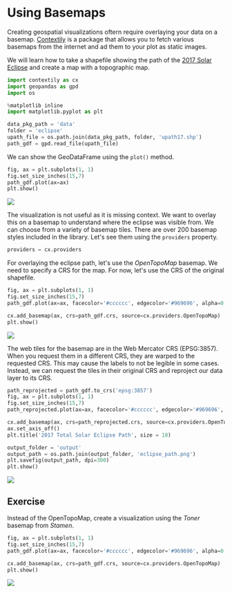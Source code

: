 # Using Basemaps

Creating geospatial visualizations oftern require overlaying your data on a basemap. [Contextily](https://contextily.readthedocs.io/en/latest/) is a package that allows you to fetch various basemaps from the internet and ad them to your plot as static images.

We will learn how to take a shapefile showing the path of the [2017 Solar Eclipse](https://svs.gsfc.nasa.gov/4518) and create a map with a topographic map. 


```python
import contextily as cx
import geopandas as gpd
import os

%matplotlib inline
import matplotlib.pyplot as plt
```


```python
data_pkg_path = 'data'
folder = 'eclipse'
upath_file = os.path.join(data_pkg_path, folder, 'upath17.shp')
path_gdf = gpd.read_file(upath_file)
```

We can show the GeoDataFrame using the `plot()` method.


```python
fig, ax = plt.subplots(1, 1)
fig.set_size_inches(15,7)
path_gdf.plot(ax=ax)
plt.show()
```


    
![](python-dataviz-output/python-dataviz-output/04_using_basemaps_files/04_using_basemaps_5_0.png)
    


The visualization is not useful as it is missing context. We want to overlay this on a basemap to understand where the eclipse was visible from. We can choose from a variety of basemap tiles. There are over 200 basemap styles included in the library. Let's see them using the `providers` property.


```python
providers = cx.providers
```

For overlaying the eclipse path, let's use the *OpenTopoMap* basemap. We need to specify a CRS for the map. For now, let's use the CRS of the original shapefile.


```python
fig, ax = plt.subplots(1, 1)
fig.set_size_inches(15,7)
path_gdf.plot(ax=ax, facecolor='#cccccc', edgecolor='#969696', alpha=0.5)

cx.add_basemap(ax, crs=path_gdf.crs, source=cx.providers.OpenTopoMap)
plt.show()
```


    
![](python-dataviz-output/python-dataviz-output/04_using_basemaps_files/04_using_basemaps_9_0.png)
    


The web tiles for the basemap are in the Web Mercator CRS (EPSG:3857). When you request them in a different CRS, they are warped to the requested CRS. This may cause the labels to not be legible in some cases. Instead, we can request the tiles in their original CRS and reproject our data layer to its CRS.


```python
path_reprojected = path_gdf.to_crs('epsg:3857')
fig, ax = plt.subplots(1, 1)
fig.set_size_inches(15,7)
path_reprojected.plot(ax=ax, facecolor='#cccccc', edgecolor='#969696', alpha=0.5)

cx.add_basemap(ax, crs=path_reprojected.crs, source=cx.providers.OpenTopoMap)
ax.set_axis_off()
plt.title('2017 Total Solar Eclipse Path', size = 18)

output_folder = 'output'
output_path = os.path.join(output_folder, 'eclipse_path.png')
plt.savefig(output_path, dpi=300)
plt.show()
```


    
![](python-dataviz-output/python-dataviz-output/04_using_basemaps_files/04_using_basemaps_11_0.png)
    


## Exercise

Instead of the OpenTopoMap, create a visualization using the *Toner* basemap from *Stamen*.


```python
fig, ax = plt.subplots(1, 1)
fig.set_size_inches(15,7)
path_gdf.plot(ax=ax, facecolor='#cccccc', edgecolor='#969696', alpha=0.5)

cx.add_basemap(ax, crs=path_gdf.crs, source=cx.providers.OpenTopoMap)
plt.show()
```


    
![](python-dataviz-output/python-dataviz-output/04_using_basemaps_files/04_using_basemaps_13_0.png)
    

